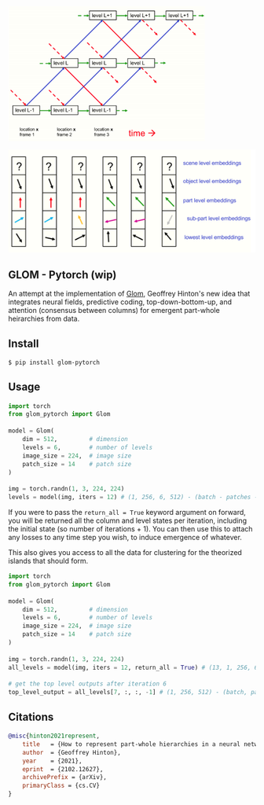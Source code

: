 <img src="./glom2.png" width="400px"></img>

<img src="./glom1.png" width="600px"></img>

## GLOM - Pytorch (wip)

An attempt at the implementation of <a href="https://arxiv.org/abs/2102.12627">Glom</a>, Geoffrey Hinton's new idea that integrates neural fields, predictive coding, top-down-bottom-up, and attention (consensus between columns) for emergent part-whole heirarchies from data.

## Install

```bash
$ pip install glom-pytorch
```

## Usage

```python
import torch
from glom_pytorch import Glom

model = Glom(
    dim = 512,         # dimension
    levels = 6,        # number of levels
    image_size = 224,  # image size
    patch_size = 14    # patch size
)

img = torch.randn(1, 3, 224, 224)
levels = model(img, iters = 12) # (1, 256, 6, 512) - (batch - patches - levels - dimension)
```

If you were to pass the `return_all = True` keyword argument on forward, you will be returned all the column and level states per iteration, including the initial state (so number of iterations + 1). You can then use this to attach any losses to any time step you wish, to induce emergence of whatever.

This also gives you access to all the data for clustering for the theorized islands that should form.

```python
import torch
from glom_pytorch import Glom

model = Glom(
    dim = 512,         # dimension
    levels = 6,        # number of levels
    image_size = 224,  # image size
    patch_size = 14    # patch size
)

img = torch.randn(1, 3, 224, 224)
all_levels = model(img, iters = 12, return_all = True) # (13, 1, 256, 6, 512) - (batch, patches, levels, dimension)

# get the top level outputs after iteration 6
top_level_output = all_levels[7, :, :, -1] # (1, 256, 512) - (batch, patches, dimension)
```

## Citations

```bibtex
@misc{hinton2021represent,
    title   = {How to represent part-whole hierarchies in a neural network}, 
    author  = {Geoffrey Hinton},
    year    = {2021},
    eprint  = {2102.12627},
    archivePrefix = {arXiv},
    primaryClass = {cs.CV}
}
```
